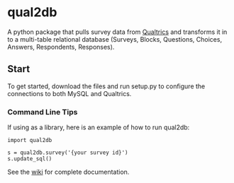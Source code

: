 # qual2db
A python package that pulls survey data from [Qualtrics](http://www.qualtrics.com/) and transforms it in to a multi-table relational database (Surveys, Blocks, Questions, Choices, Answers, Respondents, Responses).

## Start
To get started, download the files and run setup.py to configure the connections to both MySQL and Qualtrics.


### Command Line Tips
If using as a library, here is an example of how to run qual2db:

    import qual2db
    
    s = qual2db.survey('{your survey id}')
    s.update_sql()

See the [wiki](https://github.com/calvincsr/qual2db/wiki) for complete documentation.
